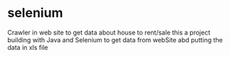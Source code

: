 # selenium
Crawler in web site to get data about house to rent/sale
this a project building with Java and Selenium to get data from webSite abd putting the data in xls file
